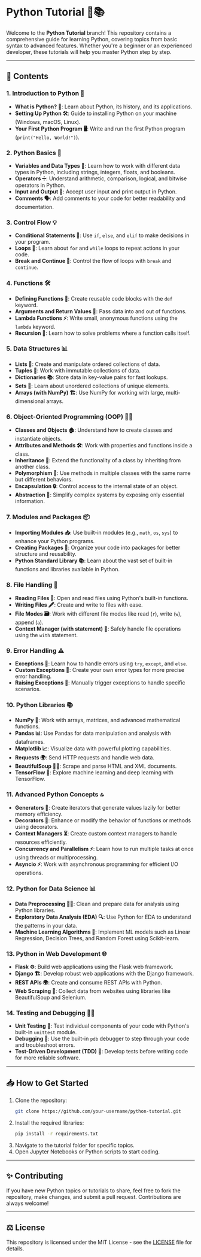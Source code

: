 
# Python Tutorial 🐍📚

Welcome to the **Python Tutorial** branch! This repository contains a comprehensive guide for learning Python, covering topics from basic syntax to advanced features. Whether you're a beginner or an experienced developer, these tutorials will help you master Python step by step.

---

## 📂 Contents

### 1. **Introduction to Python 🌱**
   - **What is Python? 🤔**: Learn about Python, its history, and its applications.
   - **Setting Up Python 🛠️**: Guide to installing Python on your machine (Windows, macOS, Linux).
   - **Your First Python Program 🖥️**: Write and run the first Python program (`print("Hello, World!")`).

### 2. **Python Basics 📏**
   - **Variables and Data Types 🧮**: Learn how to work with different data types in Python, including strings, integers, floats, and booleans.
   - **Operators ➗**: Understand arithmetic, comparison, logical, and bitwise operators in Python.
   - **Input and Output 📝**: Accept user input and print output in Python.
   - **Comments 🗣️**: Add comments to your code for better readability and documentation.

### 3. **Control Flow 💡**
   - **Conditional Statements 🔄**: Use `if`, `else`, and `elif` to make decisions in your program.
   - **Loops 🔁**: Learn about `for` and `while` loops to repeat actions in your code.
   - **Break and Continue 🛑**: Control the flow of loops with `break` and `continue`.

### 4. **Functions 🛠️**
   - **Defining Functions 📝**: Create reusable code blocks with the `def` keyword.
   - **Arguments and Return Values 🧳**: Pass data into and out of functions.
   - **Lambda Functions ⚡**: Write small, anonymous functions using the `lambda` keyword.
   - **Recursion 🔄**: Learn how to solve problems where a function calls itself.

### 5. **Data Structures 📊**
   - **Lists 📝**: Create and manipulate ordered collections of data.
   - **Tuples 🛑**: Work with immutable collections of data.
   - **Dictionaries 📚**: Store data in key-value pairs for fast lookups.
   - **Sets 🔷**: Learn about unordered collections of unique elements.
   - **Arrays (with NumPy) 🏗️**: Use NumPy for working with large, multi-dimensional arrays.

### 6. **Object-Oriented Programming (OOP) 🧑‍💻**
   - **Classes and Objects 🏠**: Understand how to create classes and instantiate objects.
   - **Attributes and Methods 🛠️**: Work with properties and functions inside a class.
   - **Inheritance 🌳**: Extend the functionality of a class by inheriting from another class.
   - **Polymorphism 🔄**: Use methods in multiple classes with the same name but different behaviors.
   - **Encapsulation 🔒**: Control access to the internal state of an object.
   - **Abstraction 🧠**: Simplify complex systems by exposing only essential information.

### 7. **Modules and Packages 📦**
   - **Importing Modules 📥**: Use built-in modules (e.g., `math`, `os`, `sys`) to enhance your Python programs.
   - **Creating Packages 📂**: Organize your code into packages for better structure and reusability.
   - **Python Standard Library 📚**: Learn about the vast set of built-in functions and libraries available in Python.

### 8. **File Handling 📝**
   - **Reading Files 📖**: Open and read files using Python's built-in functions.
   - **Writing Files 🖋️**: Create and write to files with ease.
   - **File Modes 🗃️**: Work with different file modes like read (`r`), write (`w`), append (`a`).
   - **Context Manager (with statement) 🔐**: Safely handle file operations using the `with` statement.

### 9. **Error Handling ⚠️**
   - **Exceptions 🛑**: Learn how to handle errors using `try`, `except`, and `else`.
   - **Custom Exceptions 🚫**: Create your own error types for more precise error handling.
   - **Raising Exceptions 🚨**: Manually trigger exceptions to handle specific scenarios.

### 10. **Python Libraries 📚**
   - **NumPy 🧮**: Work with arrays, matrices, and advanced mathematical functions.
   - **Pandas 📊**: Use Pandas for data manipulation and analysis with dataframes.
   - **Matplotlib 📈**: Visualize data with powerful plotting capabilities.
   - **Requests 🌍**: Send HTTP requests and handle web data.
   - **BeautifulSoup 🧑‍🍳**: Scrape and parse HTML and XML documents.
   - **TensorFlow 🧠**: Explore machine learning and deep learning with TensorFlow.

### 11. **Advanced Python Concepts 🔝**
   - **Generators 🧳**: Create iterators that generate values lazily for better memory efficiency.
   - **Decorators 🎨**: Enhance or modify the behavior of functions or methods using decorators.
   - **Context Managers ⏳**: Create custom context managers to handle resources efficiently.
   - **Concurrency and Parallelism ⚡**: Learn how to run multiple tasks at once using threads or multiprocessing.
   - **Asyncio ⚡**: Work with asynchronous programming for efficient I/O operations.

### 12. **Python for Data Science 📊**
   - **Data Preprocessing 🧑‍💻**: Clean and prepare data for analysis using Python libraries.
   - **Exploratory Data Analysis (EDA) 🔍**: Use Python for EDA to understand the patterns in your data.
   - **Machine Learning Algorithms 🤖**: Implement ML models such as Linear Regression, Decision Trees, and Random Forest using Scikit-learn.

### 13. **Python in Web Development 🌐**
   - **Flask ⚙️**: Build web applications using the Flask web framework.
   - **Django 🏗️**: Develop robust web applications with the Django framework.
   - **REST APIs 🌍**: Create and consume REST APIs with Python.
   - **Web Scraping 🧹**: Collect data from websites using libraries like BeautifulSoup and Selenium.

### 14. **Testing and Debugging 🧑‍🔬**
   - **Unit Testing 🧪**: Test individual components of your code with Python's built-in `unittest` module.
   - **Debugging 🐞**: Use the built-in `pdb` debugger to step through your code and troubleshoot errors.
   - **Test-Driven Development (TDD) 📝**: Develop tests before writing code for more reliable software.

---

## 📥 How to Get Started

1. Clone the repository:
   ```bash
   git clone https://github.com/your-username/python-tutorial.git
   ```
2. Install the required libraries:
   ```bash
   pip install -r requirements.txt
   ```
3. Navigate to the tutorial folder for specific topics.
4. Open Jupyter Notebooks or Python scripts to start coding.

---

## ✨ Contributing

If you have new Python topics or tutorials to share, feel free to fork the repository, make changes, and submit a pull request. Contributions are always welcome!

---

## ⚖️ License

This repository is licensed under the MIT License - see the [LICENSE](LICENSE) file for details.

